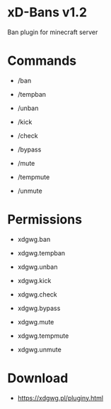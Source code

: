 # xD-Bans v1.2
Ban plugin for minecraft server

# Commands
- /ban

- /tempban

- /unban

- /kick

- /check

- /bypass

- /mute

- /tempmute

- /unmute

# Permissions
- xdgwg.ban

- xdgwg.tempban

- xdgwg.unban

- xdgwg.kick

- xdgwg.check

- xdgwg.bypass

- xdgwg.mute

- xdgwg.tempmute

- xdgwg.unmute

# Download
- https://xdgwg.pl/pluginy.html
